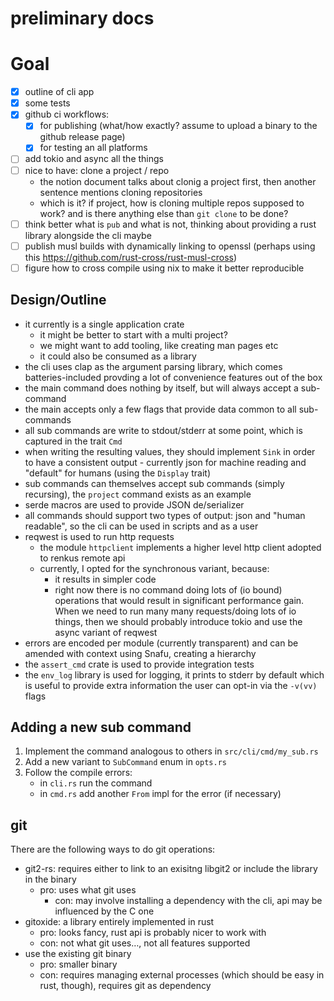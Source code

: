 # preliminary docs

# Goal

- [x] outline of cli app
- [x] some tests
- [x] github ci workflows:
  - [x] for publishing (what/how exactly? assume to upload a binary to
        the github release page)
  - [x] for testing an all platforms
- [ ] add tokio and async all the things
- [ ] nice to have: clone a project / repo
  - the notion document talks about clonig a project first, then
    another sentence mentions cloning repositories
  - which is it? if project, how is cloning multiple repos supposed to
    work? and is there anything else than `git clone` to be done?
- [ ] think better what is `pub` and what is not, thinking about
      providing a rust library alongside the cli maybe
- [ ] publish musl builds with dynamically linking to openssl (perhaps
      using this https://github.com/rust-cross/rust-musl-cross)
- [ ] figure how to cross compile using nix to make it better reproducible

## Design/Outline

- it currently is a single application crate
  - it might be better to start with a multi project?
  - we might want to add tooling, like creating man pages etc
  - it could also be consumed as a library 
- the cli uses clap as the argument parsing library, which comes
  batteries-included provding a lot of convenience features out of the
  box
- the main command does nothing by itself, but will always accept a sub-command
- the main accepts only a few flags that provide data common to all sub-commands
- all sub commands are write to stdout/stderr at some point, which is captured in the trait `Cmd`
- when writing the resulting values, they should implement `Sink` in
  order to have a consistent output - currently json for machine
  reading and "default" for humans (using the `Display` trait)
- sub commands can themselves accept sub commands (simply recursing),
  the `project` command exists as an example
- serde macros are used to provide JSON de/serializer
- all commands should support two types of output: json and "human
  readable", so the cli can be used in scripts and as a user
- reqwest is used to run http requests
  - the module `httpclient` implements a higher level http client
    adopted to renkus remote api
  - currently, I opted for the synchronous variant, because:
    - it results in simpler code
    - right now there is no command doing lots of (io bound)
      operations that would result in significant performance gain.
      When we need to run many many requests/doing lots of io things,
      then we should probably introduce tokio and use the async
      variant of reqwest
- errors are encoded per module (currently transparent) and can be
  amended with context using Snafu, creating a hierarchy
- the `assert_cmd` crate is used to provide integration tests
- the `env_log` library is used for logging, it prints to stderr by
  default which is useful to provide extra information the user can
  opt-in via the `-v(vv)` flags

## Adding a new sub command

1. Implement the command analogous to others in `src/cli/cmd/my_sub.rs`
2. Add a new variant to `SubCommand` enum in `opts.rs`
3. Follow the compile errors:
   - in `cli.rs` run the command
   - in `cmd.rs` add another `From` impl for the error (if necessary)

## git 

There are the following ways to do git operations:

- git2-rs: requires either to link to an exisitng libgit2 or include
  the library in the binary
  - pro: uses what git uses
    - con: may involve installing a dependency with the cli, api may
      be influenced by the C one
- gitoxide: a library entirely implemented in rust 
  - pro: looks fancy, rust api is probably nicer to work with
  - con: not what git uses…, not all features supported
- use the existing git binary
  - pro: smaller binary
  - con: requires managing external processes (which should be easy in
    rust, though), requires git as dependency
